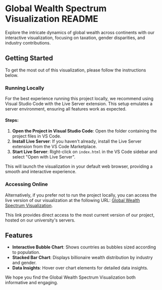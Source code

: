 # Global Wealth Spectrum Visualization README

Explore the intricate dynamics of global wealth across continents with our interactive visualization, focusing on taxation, gender disparities, and industry contributions.

## Getting Started

To get the most out of this visualization, please follow the instructions below.

### Running Locally

For the best experience running this project locally, we recommend using Visual Studio Code with the Live Server extension. This setup emulates a server environment, ensuring all features work as expected.

#### Steps:

1. **Open the Project in Visual Studio Code**: Open the folder containing the project files in VS Code.
2. **Install Live Server**: If you haven't already, install the Live Server extension from the VS Code Marketplace.
3. **Start Live Server**: Right-click on `index.html` in the VS Code sidebar and select "Open with Live Server".

This will launch the visualization in your default web browser, providing a smooth and interactive experience.

### Accessing Online

Alternatively, if you prefer not to run the project locally, you can access the live version of our visualization at the following URL: [Global Wealth Spectrum Visualization](https://yp25.teaching.cs.st-andrews.ac.uk/).

This link provides direct access to the most current version of our project, hosted on our university's servers.

## Features

- **Interactive Bubble Chart**: Shows countries as bubbles sized according to population.
- **Stacked Bar Chart**: Displays billionaire wealth distribution by industry and gender.
- **Data Insights**: Hover over chart elements for detailed data insights.

We hope you find the Global Wealth Spectrum Visualization both informative and engaging.
